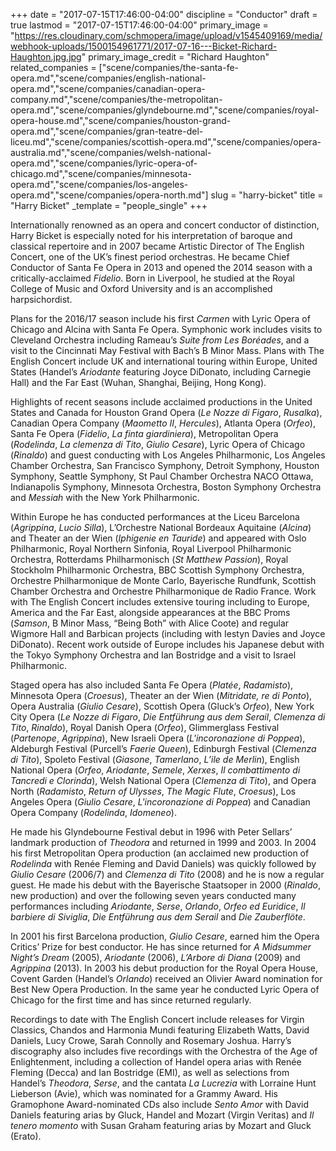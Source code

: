 +++
date = "2017-07-15T17:46:00-04:00"
discipline = "Conductor"
draft = true
lastmod = "2017-07-15T17:46:00-04:00"
primary_image = "https://res.cloudinary.com/schmopera/image/upload/v1545409169/media/webhook-uploads/1500154961771/2017-07-16---Bicket-Richard-Haughton.jpg.jpg"
primary_image_credit = "Richard Haughton"
related_companies = ["scene/companies/the-santa-fe-opera.md","scene/companies/english-national-opera.md","scene/companies/canadian-opera-company.md","scene/companies/the-metropolitan-opera.md","scene/companies/glyndebourne.md","scene/companies/royal-opera-house.md","scene/companies/houston-grand-opera.md","scene/companies/gran-teatre-del-liceu.md","scene/companies/scottish-opera.md","scene/companies/opera-australia.md","scene/companies/welsh-national-opera.md","scene/companies/lyric-opera-of-chicago.md","scene/companies/minnesota-opera.md","scene/companies/los-angeles-opera.md","scene/companies/opera-north.md"]
slug = "harry-bicket"
title = "Harry Bicket"
_template = "people_single"
+++

Internationally renowned as an opera and concert conductor of distinction, Harry Bicket is especially noted for his interpretation of baroque and classical repertoire and in 2007 became Artistic Director of The English Concert, one of the UK’s finest period orchestras. He became Chief Conductor of Santa Fe Opera in 2013 and opened the 2014 season with a critically-acclaimed *Fidelio*. Born in Liverpool, he studied at the Royal College of Music and Oxford University and is an accomplished harpsichordist.

Plans for the 2016/17 season include his first *Carmen* with Lyric Opera of Chicago and Alcina with Santa Fe Opera. Symphonic work includes visits to Cleveland Orchestra including Rameau’s *Suite from Les Boréades*, and a visit to the Cincinnati May Festival with Bach’s B Minor Mass. Plans with The English Concert include UK and international touring within Europe, United States (Handel’s *Ariodante* featuring Joyce DiDonato, including Carnegie Hall) and the Far East (Wuhan, Shanghai, Beijing, Hong Kong).

Highlights of recent seasons include acclaimed productions in the United States and Canada for Houston Grand Opera (*Le Nozze di Figaro*, *Rusalka*), Canadian Opera Company (*Maometto II*, *Hercules*), Atlanta Opera (*Orfeo*), Santa Fe Opera (*Fidelio*, *La finta giardiniera*), Metropolitan Opera (*Rodelinda*, *La clemenza di Tito*, *Giulio Cesare*), Lyric Opera of Chicago (*Rinaldo*) and guest conducting with Los Angeles Philharmonic, Los Angeles Chamber Orchestra, San Francisco Symphony, Detroit Symphony, Houston Symphony, Seattle Symphony, St Paul Chamber Orchestra NACO Ottawa, Indianapolis Symphony, Minnesota Orchestra, Boston Symphony Orchestra and *Messiah* with the New York Philharmonic. 

Within Europe he has conducted performances at the Liceu Barcelona (*Agrippina*, *Lucio Silla*), L’Orchestre National Bordeaux Aquitaine (*Alcina*) and Theater an der Wien (*Iphigenie en Tauride*) and appeared with Oslo Philharmonic, Royal Northern Sinfonia, Royal Liverpool Philharmonic Orchestra, Rotterdams Philharmonisch (*St Matthew Passion*), Royal Stockholm Philharmonic Orchestra, BBC Scottish Symphony Orchestra, Orchestre Philharmonique de Monte Carlo, Bayerische Rundfunk, Scottish Chamber Orchestra and Orchestre Philharmonique de Radio France. Work with The English Concert includes extensive touring including to Europe, America and the Far East, alongside appearances at the BBC Proms (*Samson*, B Minor Mass, “Being Both” with Alice Coote) and regular Wigmore Hall and Barbican projects (including with Iestyn Davies and Joyce DiDonato). Recent work outside of Europe includes his Japanese debut with the Tokyo Symphony Orchestra and Ian Bostridge and a visit to Israel Philharmonic.

Staged opera has also included Santa Fe Opera (*Platée*, *Radamisto*), Minnesota Opera (*Croesus*), Theater an der Wien (*Mitridate, re di Ponto*), Opera Australia (*Giulio Cesare*), Scottish Opera (Gluck’s *Orfeo*), New York City Opera (*Le Nozze di Figaro*, *Die Entführung aus dem Serail*, *Clemenza di Tito*, *Rinaldo*), Royal Danish Opera (*Orfeo*), Glimmerglass Festival (*Partenope*, *Agrippina*), New Israeli Opera (*L'incoronazione di Poppea*), Aldeburgh Festival (Purcell’s *Faerie Queen*), Edinburgh Festival (*Clemenza di Tito*), Spoleto Festival (*Giasone*, *Tamerlano*, *L’ile de Merlin*), English National Opera (*Orfeo*, *Ariodante*, *Semele*, *Xerxes*, *Il combattimento di Tancredi e Clorinda*), Welsh National Opera (*Clemenza di Tito*), and Opera North (*Radamisto*, *Return of Ulysses*, *The Magic Flute*, *Croesus*), Los Angeles Opera (*Giulio Cesare*, *L'incoronazione di Poppea*) and Canadian Opera Company (*Rodelinda*, *Idomeneo*).

He made his Glyndebourne Festival debut in 1996 with Peter Sellars’ landmark production of *Theodora* and returned in 1999 and 2003. In 2004 his first Metropolitan Opera production (an acclaimed new production of *Rodelinda* with Renée Fleming and David Daniels) was quickly followed by *Giulio Cesare* (2006/7) and *Clemenza di Tito* (2008) and he is now a regular guest. He made his debut with the Bayerische Staatsoper in 2000 (*Rinaldo*, new production) and over the following seven years conducted many performances including *Ariodante*, *Serse*, *Orlando*, *Orfeo ed Euridice*, *Il barbiere di Siviglia*, *Die Entführung aus dem Serail* and *Die Zauberflöte*.

In 2001 his first Barcelona production, *Giulio Cesare*, earned him the Opera Critics’ Prize for best conductor. He has since returned for *A Midsummer Night’s Dream* (2005), *Ariodante* (2006), *L’Arbore di Diana* (2009) and *Agrippina* (2013). In 2003 his debut production for the Royal Opera House, Covent Garden (Handel’s *Orlando*) received an Olivier Award nomination for Best New Opera Production. In the same year he conducted Lyric Opera of Chicago for the first time and has since returned regularly.

Recordings to date with The English Concert include releases for Virgin Classics, Chandos and Harmonia Mundi featuring Elizabeth Watts, David Daniels, Lucy Crowe, Sarah Connolly and Rosemary Joshua. Harry’s discography also includes five recordings with the Orchestra of the Age of Enlightenment, including a collection of Handel opera arias with Renée Fleming (Decca) and Ian Bostridge (EMI), as well as selections from Handel’s *Theodora*, *Serse*, and the cantata *La Lucrezia* with Lorraine Hunt Lieberson (Avie), which was nominated for a Grammy Award. His Gramophone Award-nominated CDs also include *Sento Amor* with David Daniels featuring arias by Gluck, Handel and Mozart (Virgin Veritas) and *Il tenero momento* with Susan Graham featuring arias by Mozart and Gluck (Erato). 
